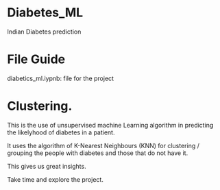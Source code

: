 # Diabetes_ML
Indian Diabetes prediction 

# File Guide
diabetics_ml.iypnb: file for the project


# Clustering.

This is the use of unsupervised machine Learning algorithm  in predicting the likelyhood of diabetes in a patient. 

It uses the algorithm of K-Nearest Neighbours (KNN) for clustering / grouping the people with diabetes and those that do not have it.

This gives us great insights.

Take time and explore the project.

